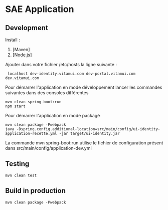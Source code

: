 # SAE Application


## Development

Install :

1. [Maven]
2. [Node.js]

Ajouter dans votre fichier /etc/hosts la ligne suivante :

	 localhost dev-identity.vitamui.com dev-portal.vitamui.com dev.vitamui.com

Pour démarrer l'application en mode développement lancer les commandes suivantes dans des consoles différentes

    mvn clean spring-boot:run
    npm start

Pour démarrer l'application en mode packagé

	mvn clean package -Pwebpack
	java -Dspring.config.additional-location=src/main/config/ui-identity-application-recette.yml -jar target/ui-identity.jar

La commande mvn spring-boot:run utilise le fichier de configuration présent dans src/main/config/application-dev.yml

## Testing

    mvn clean test

## Build in production

    mvn clean package -Pwebpack
